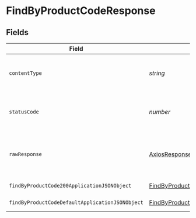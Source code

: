# FindByProductCodeResponse


## Fields

| Field                                                                                                         | Type                                                                                                          | Required                                                                                                      | Description                                                                                                   |
| ------------------------------------------------------------------------------------------------------------- | ------------------------------------------------------------------------------------------------------------- | ------------------------------------------------------------------------------------------------------------- | ------------------------------------------------------------------------------------------------------------- |
| `contentType`                                                                                                 | *string*                                                                                                      | :heavy_check_mark:                                                                                            | HTTP response content type for this operation                                                                 |
| `statusCode`                                                                                                  | *number*                                                                                                      | :heavy_check_mark:                                                                                            | HTTP response status code for this operation                                                                  |
| `rawResponse`                                                                                                 | [AxiosResponse](https://axios-http.com/docs/res_schema)                                                       | :heavy_minus_sign:                                                                                            | Raw HTTP response; suitable for custom response parsing                                                       |
| `findByProductCode200ApplicationJSONObject`                                                                   | [FindByProductCode200ApplicationJSON](../../models/operations/findbyproductcode200applicationjson.md)         | :heavy_minus_sign:                                                                                            | Successful response                                                                                           |
| `findByProductCodeDefaultApplicationJSONObject`                                                               | [FindByProductCodeDefaultApplicationJSON](../../models/operations/findbyproductcodedefaultapplicationjson.md) | :heavy_minus_sign:                                                                                            | Error response                                                                                                |